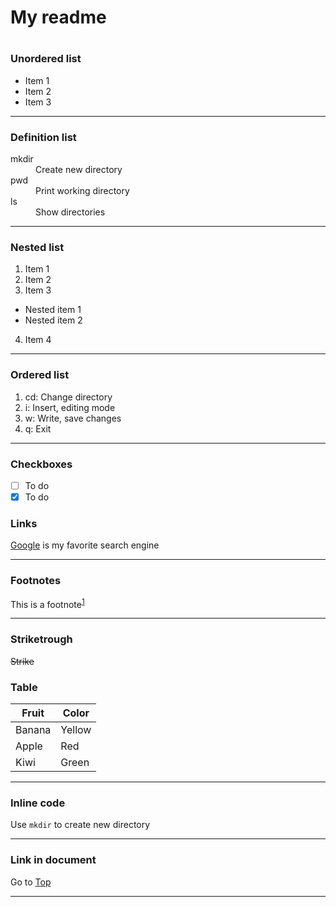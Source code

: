 # My readme
#
### Unordered list
- Item 1
- Item 2
- Item 3

---

### Definition list
<dl>
<dt>mkdir</dt>
<dd>Create new directory</dd>
<dt>pwd</dt>
<dd>Print working directory</dd>
<dt>ls</dt>
<dd>Show directories</dd>
</dl>

---

### Nested list
1. Item 1
2. Item 2
3. Item 3
 * Nested item 1
 * Nested item 2
4. Item 4

---

### Ordered list
1. cd: Change directory
2. i: Insert, editing mode
3. w: Write, save changes
4. q: Exit

---

### Checkboxes
- [ ] To do
- [x] To do

### Links
[Google](https://google.se) is my favorite search engine

---

### Footnotes

This is a footnote<sup>[1](https://google.se)</sup>

---

### Striketrough
~~Strike~~

### Table

| Fruit | Color |
| --- | --- |
| Banana | Yellow |
| Apple | Red |
| Kiwi | Green |

---

### Inline code 

Use `mkdir` to create new directory

---

### Link in document

Go to [Top](#My-readme)

---




 
